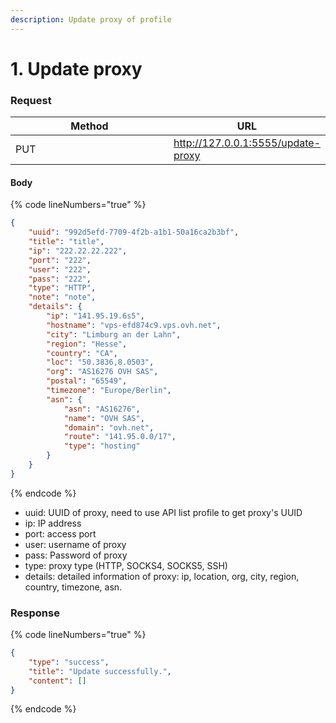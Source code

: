 ```yaml
---
description: Update proxy of profile
---
```


# 1. Update proxy

### **Request**

<table><thead><tr><th width="249">Method</th><th>URL</th></tr></thead><tbody><tr><td>PUT</td><td><a href="http://127.0.0.1:5555/update-proxy">http://127.0.0.1:5555/update-proxy</a></td></tr></tbody></table>

#### **Body**

{% code lineNumbers="true" %}
```json
{
    "uuid": "992d5efd-7709-4f2b-a1b1-50a16ca2b3bf",
    "title": "title",
    "ip": "222.22.22.222",
    "port": "222",
    "user": "222",
    "pass": "222",
    "type": "HTTP",
    "note": "note",
    "details": {
        "ip": "141.95.19.6s5",
        "hostname": "vps-efd874c9.vps.ovh.net",
        "city": "Limburg an der Lahn",
        "region": "Hesse",
        "country": "CA",    
        "loc": "50.3836,8.0503",
        "org": "AS16276 OVH SAS",
        "postal": "65549",
        "timezone": "Europe/Berlin",
        "asn": {
            "asn": "AS16276",
            "name": "OVH SAS",
            "domain": "ovh.net",
            "route": "141.95.0.0/17",
            "type": "hosting"
        }
    }
}
```
{% endcode %}

* uuid: UUID of proxy, need to use API list profile to get proxy's UUID
* ip: IP address
* port: access port
* user: username of proxy
* pass: Password of proxy
* type: proxy type (HTTP, SOCKS4, SOCKS5, SSH)
* details: detailed information of proxy: ip, location, org, city, region, country, timezone, asn.

### **Response**

{% code lineNumbers="true" %}
```json
{
    "type": "success",
    "title": "Update successfully.",
    "content": []
}
```
{% endcode %}
